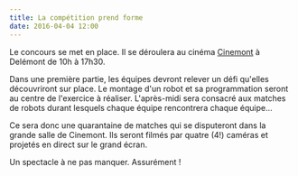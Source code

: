 ```yaml
---
title: La compétition prend forme
date: 2016-04-04 12:00
---
```


Le concours se met en place. Il se déroulera au cinéma [Cinemont](https://www.cinemont.ch/fr/delemont.html) à Delémont de 10h à 17h30.

Dans une première partie, les équipes devront relever un défi qu'elles découvriront sur place. Le montage d'un robot et sa programmation seront au centre de l'exercice à réaliser.
L'après-midi sera consacré aux matches de robots durant lesquels chaque équipe rencontrera chaque équipe...

Ce sera donc une quarantaine de matches qui se disputeront dans la grande salle de Cinemont. Ils seront filmés par quatre (4!) caméras et projetés en direct sur le grand écran.

Un spectacle à ne pas manquer. Assurément !
